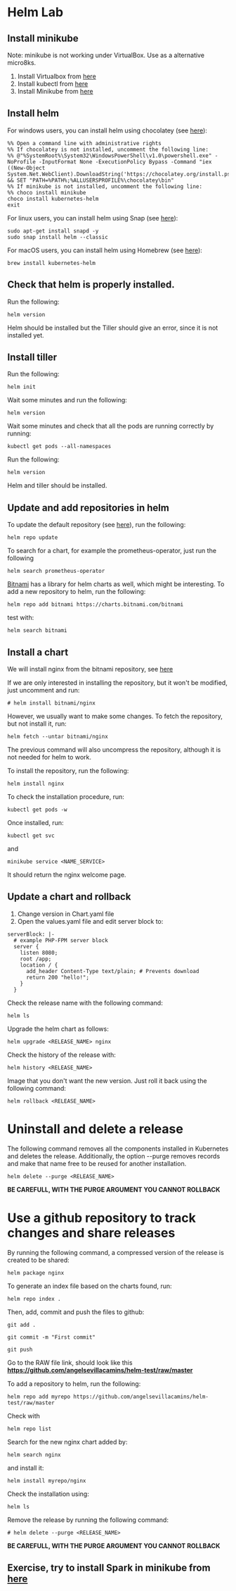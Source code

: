# Helm Lab

## Install minikube

Note: minikube is not working under VirtualBox. Use as a alternative micro8ks. 

1. Install Virtualbox from [here](https://www.virtualbox.org/)
2. Install kubectl from [here](https://kubernetes.io/docs/tasks/tools/install-kubectl/)
3. Install Minikube from [here](https://github.com/kubernetes/minikube)

## Install helm
For windows users, you can install helm using chocolatey (see [here](https://helm.sh/docs/using_helm/)):
```
%% Open a command line with administrative rights
%% If chocolatey is not installed, uncomment the following line:
%% @"%SystemRoot%\System32\WindowsPowerShell\v1.0\powershell.exe" -NoProfile -InputFormat None -ExecutionPolicy Bypass -Command "iex ((New-Object System.Net.WebClient).DownloadString('https://chocolatey.org/install.ps1'))" && SET "PATH=%PATH%;%ALLUSERSPROFILE%\chocolatey\bin"
%% If minikube is not installed, uncomment the following line:
%% choco install minikube
choco install kubernetes-helm
exit
```

For linux users, you can install helm using Snap (see [here](https://helm.sh/docs/using_helm/)):

```
sudo apt-get install snapd -y
sudo snap install helm --classic
```

For macOS users, you can install helm using Homebrew (see [here](https://helm.sh/docs/using_helm/)):

```
brew install kubernetes-helm
```

## Check that helm is properly installed.
Run the following:

```
helm version 
```
Helm should be installed but the Tiller should give an error, since it is not installed yet.

## Install tiller
Run the following:

```
helm init
```

Wait some minutes and run the following:

```
helm version 
```

Wait some minutes and check that all the pods are running correctly by running:

```
kubectl get pods --all-namespaces
```

Run the following:

```
helm version 
```

Helm and tiller should be installed. 

## Update and add repositories in helm

To update the default repository (see [here](https://github.com/helm/charts/tree/master/stable)), run the following:

```
helm repo update
```

To search for a chart, for example the prometheus-operator, just run the following

```
helm search prometheus-operator
```

[Bitnami](https://bitnami.com/) has a library for helm charts as well, which might be interesting. To add a new repository to helm, run the following:

```
helm repo add bitnami https://charts.bitnami.com/bitnami
```

test with:

```
helm search bitnami
```

## Install a chart

We will install nginx from the bitnami repository, see [here](https://github.com/bitnami/charts/tree/master/bitnami/nginx)

If we are only interested in installing the repository, but it won't be modified, just uncomment and run:

```
# helm install bitnami/nginx
```

However, we usually want to make some changes. To fetch the repository, but not install it, run:

```
helm fetch --untar bitnami/nginx
```

The previous command will also uncompress the repository, although it is not needed for helm to work.


To install the repository, run the following:

```
helm install nginx
```

To check the installation procedure, run:

``` 
kubectl get pods -w
```

Once installed, run:

```
kubectl get svc
```

and 

```
minikube service <NAME_SERVICE>
```
It should return the nginx welcome page.

## Update a chart and rollback

1. Change version in Chart.yaml file
2. Open the values.yaml file and edit server block to:

``` 
serverBlock: |-
  # example PHP-FPM server block
  server {
    listen 8080;
    root /app;
    location / {
      add_header Content-Type text/plain; # Prevents download
      return 200 "hello!";
    }
  }
```  

Check the release name with the following command:

```
helm ls
```

Upgrade the helm chart as follows:

```
helm upgrade <RELEASE_NAME> nginx
```

Check the history of the release with:

```
helm history <RELEASE_NAME>
```

Image that you don't want the new version. Just roll it back using the following command:

```
helm rollback <RELEASE_NAME> 
```

# Uninstall and delete a release

The following command removes all the components installed in Kubernetes and deletes the release. 
Additionally, the option --purge removes records and make that name free to be reused for another installation.

```
helm delete --purge <RELEASE_NAME> 
```

**BE CAREFULL, WITH THE PURGE ARGUMENT YOU CANNOT ROLLBACK**

# Use a github repository to track changes and share releases

By running the following command, a compressed version of the release is created to be shared:

```
helm package nginx
```

To generate an index file based on the charts found, run:

```
helm repo index .
```

Then, add, commit and push the files to github:

```
git add .

git commit -m "First commit"

git push
```

Go to the RAW file link, should look like this **https://github.com/angelsevillacamins/helm-test/raw/master**

To add a repository to helm, run the following:

```
helm repo add myrepo https://github.com/angelsevillacamins/helm-test/raw/master
```

Check with 

```
helm repo list
```
Search for the new nginx chart added by:

```
helm search nginx
```

and install it:

```
helm install myrepo/nginx
```

Check the installation using:

```
helm ls
```
Remove the release by running the following command:
```
# helm delete --purge <RELEASE_NAME> 
```
**BE CAREFULL, WITH THE PURGE ARGUMENT YOU CANNOT ROLLBACK**

## Exercise, try to install Spark in minikube from [here](https://github.com/bitnami/charts/tree/master/bitnami/spark)
